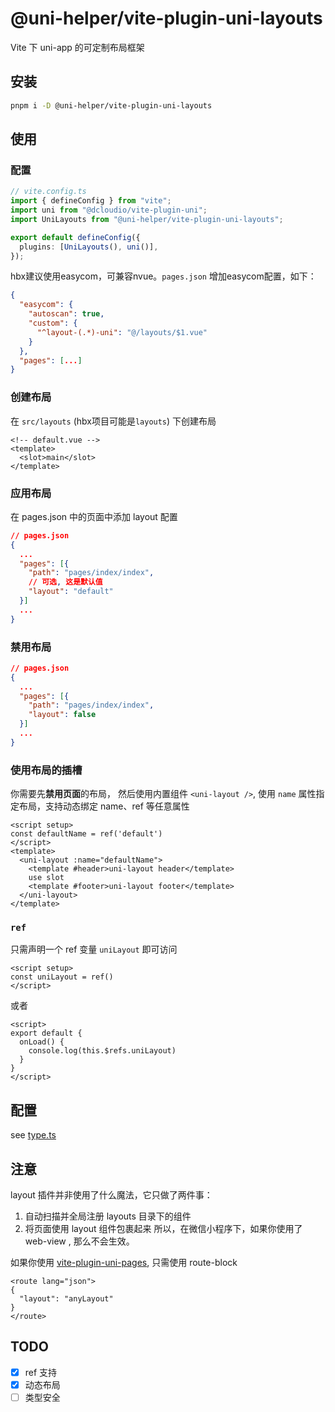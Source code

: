 # @uni-helper/vite-plugin-uni-layouts

Vite 下 uni-app 的可定制布局框架

## 安装

```bash
pnpm i -D @uni-helper/vite-plugin-uni-layouts
```

## 使用

### 配置

```ts
// vite.config.ts
import { defineConfig } from "vite";
import uni from "@dcloudio/vite-plugin-uni";
import UniLayouts from "@uni-helper/vite-plugin-uni-layouts";

export default defineConfig({
  plugins: [UniLayouts(), uni()],
});
```

hbx建议使用easycom，可兼容nvue。`pages.json` 增加easycom配置，如下：

```json
{
  "easycom": {
    "autoscan": true,
    "custom": {
      "^layout-(.*)-uni": "@/layouts/$1.vue"
    }
  },
  "pages": [...]
}
```

### 创建布局

在 `src/layouts` (hbx项目可能是`layouts`) 下创建布局

```vue
<!-- default.vue -->
<template>
  <slot>main</slot>
</template>
```

### 应用布局

在 pages.json 中的页面中添加 layout 配置

```json
// pages.json
{
  ...
  "pages": [{
    "path": "pages/index/index",
    // 可选, 这是默认值
    "layout": "default"
  }]
  ...
}
```

### 禁用布局

```json
// pages.json
{
  ...
  "pages": [{
    "path": "pages/index/index",
    "layout": false
  }]
  ...
}
```

### 使用布局的插槽

你需要先**禁用页面**的布局， 然后使用内置组件 `<uni-layout />`, 使用 `name`
属性指定布局，支持动态绑定 name、ref 等任意属性

```vue
<script setup>
const defaultName = ref('default')
</script>
<template>
  <uni-layout :name="defaultName">
    <template #header>uni-layout header</template>
    use slot
    <template #footer>uni-layout footer</template>
  </uni-layout>
</template>
```

### `ref`

只需声明一个 ref 变量 `uniLayout` 即可访问

```vue
<script setup>
const uniLayout = ref()
</script>
```

或者

```vue
<script>
export default {
  onLoad() {
    console.log(this.$refs.uniLayout)
  }
}
</script>
```

## 配置

see [type.ts](./src/types.ts)

## 注意

layout 插件并非使用了什么魔法，它只做了两件事：

1. 自动扫描并全局注册 layouts 目录下的组件
2. 将页面使用 layout 组件包裹起来 所以，在微信小程序下，如果你使用了 web-view ,
   那么不会生效。

如果你使用
[vite-plugin-uni-pages](https://github.com/uni-helper/vite-plugin-uni-pages),
只需使用 route-block

```vue
<route lang="json">
{
  "layout": "anyLayout"
}
</route>
```

## TODO

- [x] ref 支持
- [x] 动态布局
- [ ] 类型安全
